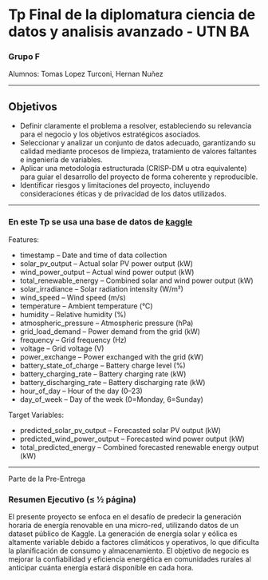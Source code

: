 # Tp Final de la diplomatura ciencia de datos y analisis avanzado - UTN BA

### Grupo F
Alumnos: Tomas Lopez Turconi, Hernan Nuñez 

---

## Objetivos
  * Definir claramente el problema a resolver, estableciendo su relevancia para el negocio y los objetivos estratégicos asociados.
  * Seleccionar y analizar un conjunto de datos adecuado, garantizando su calidad mediante procesos de limpieza, tratamiento de valores faltantes e ingeniería de variables.
  * Aplicar una metodología estructurada (CRISP-DM u otra equivalente) para guiar el desarrollo del proyecto de forma coherente y reproducible.
  * Identificar riesgos y limitaciones del proyecto, incluyendo consideraciones éticas y de privacidad de los datos utilizados.

---

### En este Tp se usa una base de datos de [kaggle](https://www.kaggle.com/datasets/programmer3/renewable-energy-microgrid-dataset)
Features:

* timestamp – Date and time of data collection
* solar_pv_output – Actual solar PV power output (kW)
* wind_power_output – Actual wind power output (kW)
* total_renewable_energy – Combined solar and wind power output (kW)
* solar_irradiance – Solar radiation intensity (W/m²)
* wind_speed – Wind speed (m/s)
* temperature – Ambient temperature (°C)
* humidity – Relative humidity (%)
* atmospheric_pressure – Atmospheric pressure (hPa)
* grid_load_demand – Power demand from the grid (kW)
* frequency – Grid frequency (Hz)
* voltage – Grid voltage (V)
* power_exchange – Power exchanged with the grid (kW)
* battery_state_of_charge – Battery charge level (%)
* battery_charging_rate – Battery charging rate (kW)
* battery_discharging_rate – Battery discharging rate (kW)
* hour_of_day – Hour of the day (0–23)
* day_of_week – Day of the week (0=Monday, 6=Sunday)

Target Variables:
* predicted_solar_pv_output – Forecasted solar PV output (kW)
* predicted_wind_power_output – Forecasted wind power output (kW)
* total_predicted_energy – Combined forecasted renewable energy output (kW)

 ---
Parte de la Pre-Entrega
### Resumen Ejecutivo (≤ ½ página)
El presente proyecto se enfoca en el desafío de predecir la generación horaria de energía renovable en una micro-red, utilizando datos de un dataset público de Kaggle. La generación de energía solar y eólica es altamente variable debido a factores climáticos y operativos, lo que dificulta la planificación de consumo y almacenamiento.
El objetivo de negocio es mejorar la confiabilidad y eficiencia energética en comunidades rurales al anticipar cuánta energía estará disponible en cada hora.
